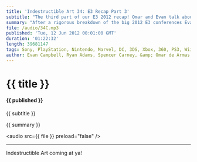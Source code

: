 ```yaml
---
title: 'Indestructible Art 34: E3 Recap Part 3'
subtitle: "The third part of our E3 2012 recap! Omar and Evan talk about Ni No Kuni, Draksiders II, Metal Gear: Rising Revengence, Dishonored, Borderlands 2, Nintendo Land, and WiiU."
summary: "After a rigorous breakdown of the big 2012 E3 conferences Evan and Omar discuss what it is like to be on the show floor. Omar talks about his hands on time with Darksiders II, Ni No Kuni, and Borderlands 2! Meanwhile Evan was able to play Metal Gear: Rising Revengence and got a chance to check out Bethesda’s new game Dishonored. Finally the two discuss what they like and dislike about Nintendo’s WiiU."
file: /audio/34C.mp3
published: 'Tue, 12 Jun 2012 00:01:00 GMT'
duration: '01:22:32'
length: 39681147
tags: Sony, PlayStation, Nintendo, Marvel, DC, 3DS, Xbox, 360, PS3, Wii, PSN, XBLA, Video Games, Comics, Games, Indestructible Art, E3, Watch Dogs, FarCry 3, Last of Us, Halo 4, Gears of War 4, NintendoLand, WiiU, Ni No Kuni, THQ, Darksiders 2, Borderlands 2
author: Evan Campbell, Ryan Adams, Spencer Carney, &amp; Omar de Armas
---
```


# {{ title }}

#### {{ published }}

{{ subtitle }}

{{ summary }}

<audio src={{ file }} preload="false" />
- - -

Indestructible Art coming at ya!
